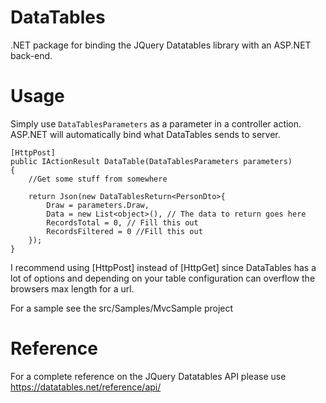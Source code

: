 # DataTables
.NET package for binding the JQuery Datatables library with an ASP.NET back-end.

# Usage

Simply use `DataTablesParameters` as a parameter in a controller action. ASP.NET will automatically bind what DataTables sends to server.

    [HttpPost]
    public IActionResult DataTable(DataTablesParameters parameters)
    {
        //Get some stuff from somewhere 

        return Json(new DataTablesReturn<PersonDto>{
            Draw = parameters.Draw,
            Data = new List<object>(), // The data to return goes here
            RecordsTotal = 0, // Fill this out
            RecordsFiltered = 0 //Fill this out
        });
    }

I recommend using [HttpPost] instead of [HttpGet] since DataTables has a lot of options and depending on your table configuration can overflow the browsers max length for a url.

For a sample see the src/Samples/MvcSample project

# Reference
For a complete reference on the JQuery Datatables API please use https://datatables.net/reference/api/